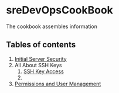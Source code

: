 # sreDevOpsCookBook
The cookbook assembles information

## Tables of contents

1. [Initial Server Security](https://github.com/sandeep2400/sreDevOpsCookBook/blob/master/Initial%20Server%20Security.md)
1. All About SSH Keys
	1. [SSH Key Access](https://github.com/sandeep2400/sreDevOpsCookBook/blob/master/SSH%20Key%20Access.md)
	1. 
1. [Permissions and User Management](https://github.com/sandeep2400/sreDevOpsCookBook/blob/master/Permissions%20and%20User%20Management.md)
